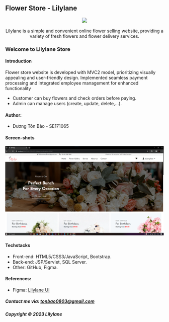 ## Flower Store - Lilylane

<div align="center">
    <img style="width: 200px;" src="https://firebasestorage.googleapis.com/v0/b/swp391-f3aae.appspot.com/o/Fservice%2Flily-lane-logo-web.png?alt=media&token=a5d60ea8-037e-44a9-a98e-59f0c4135a61" />
    <p>Lilylane is a simple and convenient online flower selling website, providing a variety of fresh flowers and flower delivery services.</p>
</div>



### Welcome to  Lilylane Store


#### Introduction

Flower store website is developed with MVC2 model, prioritizing visually appealing and user-friendly design. Implemented seamless payment processing and integrated employee management for enhanced functionality
+ Customer can buy flowers and check orders before paying.
+ Admin can manage users (create, update, delete,...).


#### Author:
- Dương Tôn Bảo - SE171065


#### Screen-shots

![Lilylane introduction](https://github.com/duongbao0803/flowerstore/blob/main/screenshots/flowerstore.png?raw=true)



#### Techstacks

- Front-end: HTML5/CSS3/JavaScript, Bootstrap.
- Back-end: JSP/Servlet, SQL Server.
- Other: GitHub, Figma.



#### References:
- Figma: [Lilylane UI](https://www.figma.com/file/A9PMzVANLpEjgcsLpBJM5o/Lily-Lane)




##### Contact me via: tonbao0803@gmail.com

##### Copyright &#169; 2023 Lilylane

